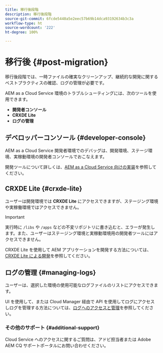 ```yaml
---
title: 移行後段階
description: 移行後段階
source-git-commit: 6fcde5440a5e2eec57b69b14dca93192634b3c3a
workflow-type: ht
source-wordcount: '222'
ht-degree: 100%

---
```



# 移行後 {#post-migration}

移行後段階では、一時ファイルの確実なクリーンアップ、継続的な開発に関するベストプラクティスの確認、ログの管理が必要です。

AEM as a Cloud Service 環境のトラブルシューティングには、次のツールを使用できます。

* **開発者コンソール**
* **CRXDE Lite**
* **ログの管理**

## デベロッパーコンソール {#developer-console}

AEM as a Cloud Service 開発者環境でのデバッグは、開発環境、ステージ環境、実稼動環境の開発者コンソールでおこなえます。

開発ツールについて詳しくは、[AEM as a Cloud Service 向けの実装](https://experienceleague.adobe.com/docs/experience-manager-cloud-service/implementing/developing/development-guidelines.html?lang=ja#aem-as-a-cloud-service-development-tools)を参照してください。

## CRXDE Lite {#crxde-lite}

ユーザーは開発環境では **CRXDE Lite** にアクセスできますが、ステージング環境や実稼働環境ではアクセスできません。

>[!IMPORTANT]
>実行時に `/libs` や `/apps` などの不変リポジトリに書き込むと、エラーが発生します。また、ユーザーはステージング環境と実稼動環境用の開発者ツールにはアクセスできません。

CRXDE Lite を使用して AEM アプリケーションを開発する方法については、[CRXDE Lite による開発](/help/implementing/developing/tools/crxde.md)を参照してください。

## ログの管理 {#managing-logs}

ユーザーは、選択した環境の使用可能なログファイルのリストにアクセスできます。

UI を使用して、または Cloud Manager 経由で API を使用してログにアクセスしログを管理する方法については、[ログへのアクセスと管理](https://experienceleague.adobe.com/docs/experience-manager-cloud-service/implementing/using-cloud-manager/manage-logs.html?lang=ja)を参照してください。

### その他のサポート {#additional-support}

Cloud Service へのアクセスに関するご質問は、アドビ担当者または Adobe AEM CQ サポートポータルにお問い合わせください。

